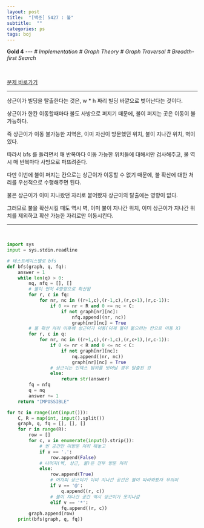 ```yaml
---
layout: post
title:  "[백준] 5427 : 불"
subtitle:  ""
categories: ps
tags: boj
---
```


**Gold 4** --- *# Implementation # Graph Theory # Graph Traversal # Breadth-first Search*

<br>

[문제 바로가기](https://www.acmicpc.net/problem/5427)

---

상근이가 빌딩을 탈출한다는 것은, w * h 짜리 빌딩 바깥으로 벗어난다는 것이다.

상근이가 한칸 이동할때마다 불도 사방으로 퍼지기 때문에, 불이 퍼지는 곳은 이동이 불가능하다.

즉 상근이가 이동 불가능한 지역은, 이미 자신이 방문했던 위치, 불이 지나간 위치, 벽이 있다.

따라서 bfs 를 돌리면서 매 반복마다 이동 가능한 위치들에 대해서만 검사해주고, 불 역시 매 반복마다 사방으로 퍼뜨려준다.

다만 이번에 불이 퍼지는 칸으로는 상근이가 이동할 수 없기 때문에, 불 확산에 대한 처리를 우선적으로 수행해주면 된다.

불은 상근이가 이미 지나왔던 자리로 붙어봤자 상근이의 탈출에는 영향이 없다.

그러므로 불을 확산시킬 때도 역시 벽, 이미 불이 지나간 위치, 이미 상근이가 지나간 위치를 제외하고 확산 가능한 자리로만 이동시킨다.

---
<br>

```python
import sys
input = sys.stdin.readline

# 테스트케이스별로 bfs
def bfs(graph, q, fq):
    answer = 1
    while len(q) > 0:
        nq, nfq = [], []
        # 불이 먼저 4방향으로 확산됨
        for r, c in fq:
            for nr, nc in ((r+1,c),(r-1,c),(r,c+1),(r,c-1)):
                if 0 <= nr < R and 0 <= nc < C:
                    if not graph[nr][nc]:
                        nfq.append((nr, nc))
                        graph[nr][nc] = True
        # 불 확산 처리 이후에 상근이가 이동(이제 불이 붙으려는 칸으로 이동 X)
        for r, c in q:
            for nr, nc in ((r+1,c),(r-1,c),(r,c+1),(r,c-1)):
                if 0 <= nr < R and 0 <= nc < C:
                    if not graph[nr][nc]:
                        nq.append((nr, nc))
                        graph[nr][nc] = True
                # 상근이는 인덱스 범위를 벗어날 경우 탈출된 것
                else:
                    return str(answer)
        fq = nfq
        q = nq
        answer += 1
    return "IMPOSSIBLE"

for tc in range(int(input())):
    C, R = map(int, input().split())
    graph, q, fq = [], [], []
    for r in range(R):
        row = []
        for c, v in enumerate(input().strip()):
            # 빈 공간만 미방문 처리 해놓고
            if v == '.':
                row.append(False)
            # 나머지(벽, 상근, 불)은 전부 방문 처리
            else:
                row.append(True)
                # 어차피 상근이가 이미 지나간 공간은 불이 따라와봤자 무의미
                if v == '@':
                    q.append((r, c))
                # 불이 지나간 공간 역시 상근이가 못지나감
                elif v == '*':
                    fq.append((r, c))
        graph.append(row)
    print(bfs(graph, q, fq))
```
